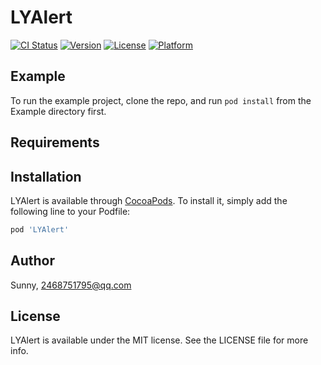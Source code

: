 # LYAlert

[![CI Status](https://img.shields.io/travis/Sunny/LYAlert.svg?style=flat)](https://travis-ci.org/Sunny/LYAlert)
[![Version](https://img.shields.io/cocoapods/v/LYAlert.svg?style=flat)](https://cocoapods.org/pods/LYAlert)
[![License](https://img.shields.io/cocoapods/l/LYAlert.svg?style=flat)](https://cocoapods.org/pods/LYAlert)
[![Platform](https://img.shields.io/cocoapods/p/LYAlert.svg?style=flat)](https://cocoapods.org/pods/LYAlert)

## Example

To run the example project, clone the repo, and run `pod install` from the Example directory first.

## Requirements

## Installation

LYAlert is available through [CocoaPods](https://cocoapods.org). To install
it, simply add the following line to your Podfile:

```ruby
pod 'LYAlert'
```

## Author

Sunny, 2468751795@qq.com

## License

LYAlert is available under the MIT license. See the LICENSE file for more info.
